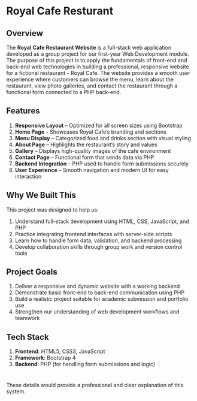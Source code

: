 # Royal Cafe Resturant

## Overview
The **Royal Cafe Restaurant Website** is a full-stack web application developed as a group project for our first-year Web Development module. The purpose of this project is to apply the fundamentals of front-end and back-end web technologies in building a professional, responsive website for a fictional restaurant - Royal Cafe. The website provides a smooth user experience where customers can browse the menu, learn about the restaurant, view photo galleries, and contact the restaurant through a functional form connected to a PHP back-end.

## Features
1. **Responsive Layout** – Optimized for all screen sizes using Bootstrap
2. **Home Page** – Showcases Royal Cafe’s branding and sections
3. **Menu Display** – Categorized food and drinks section with visual styling
4. **About Page** – Highlights the restaurant’s story and values
5. **Gallery** – Displays high-quality images of the cafe environment
6. **Contact Page** – Functional form that sends data via PHP
7. **Backend Integration** – PHP used to handle form submissions securely
8. **User Experience** – Smooth navigation and modern UI for easy interaction

## Why We Built This
This project was designed to help us:

1. Understand full-stack development using HTML, CSS, JavaScript, and PHP
2. Practice integrating frontend interfaces with server-side scripts
3. Learn how to handle form data, validation, and backend processing
4. Develop collaboration skills through group work and version control tools

## Project Goals
1. Deliver a responsive and dynamic website with a working backend
2. Demonstrate basic front-end to back-end communication using PHP
3. Build a realistic project suitable for academic submission and portfolio use
4. Strengthen our understanding of web development workflows and teamwork

## Tech Stack
1. **Frontend**: HTML5, CSS3, JavaScript
2. **Framework**: Bootstrap 4
3. **Backend**: PHP (for handling form submissions and logic)
#

These details would provide a professional and clear explanation of this system.
